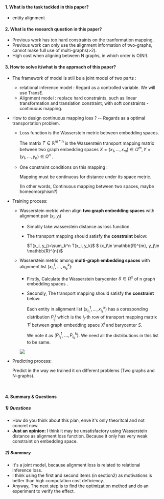 #### 1. What is the task tackled in this paper?

- entity alignment

#### 2. What is the research question in this paper?

- Previous work has too hard constraints on the tranformation mapping. 
- Previous work can only use the alignment information of two-graphs, cannot make full use of multi-graphs(>2).
- High cost when aligning between N graphs, in which order is O(N!).

#### 3. How to solve it/what is the approach of this paper?

- The framework of model is still be a joint model of two parts : 

  - relational inference model : Regard as a controlled variable. We will use TransE. 
  - Alignment model : replace hard constraints, such as linear transformation and translation constraint, with soft constraints - continuous mapping. 

- How to design continuous mapping loss ?   -- Regards as a optimal transportation problem. 

  - Loss function is the Wasserstein metric between embedding spaces. 

    The matrix $T\in \mathbb{R}^{m*n}$ is the Wasserstein transport mapping matrix between two graph embedding spaces $X=(x_1,...,x_m)\in \Omega^m,Y=(y_1,...,y_n)\in \Omega^n$ .


  - One constraint conditions on this mapping : 

    Mapping must be continuous for distance under its space metric.

    (In other words, Continuous mapping between two spaces, maybe homeomorphism?)

- Training process:

  - Wasserstein metric when align **two graph embedding spaces** with alignment pair $(x_i,y_j)$

    - Simplily take wasserstein distance as loss function. 

    - The transport mapping should satisfy the **constraint** below: 

      $T(x_i, y_j)=\sum_k^n T(x_i, y_k)$ 		$ (x_i\in \mathbb{R}^{m}, y_j\in \mathbb{R}^{n})$

  - Wasserstein metric among **multi-graph embedding spaces** with alignment list $(x_{i_1}^1,...,x_{i_k}^k)$: 

    - Firstly, Calculate the Wasserstein barycenter $S\in \Omega^x$ of n graph embedding spaces .

    - Secondly, The transport mapping should satisfy the **constraint** below: 

      Each entity in alignment list $(x_{i_1}^1,...,x_{i_k}^k)$ has a coresponding distribution $P_{i_j}^j$ which is the $i_j$-th row of transport mapping matrix  $T^j$  between graph embedding space $X^j$ and barycenter $S$. 

      We note it as $(P_{i_1}^1,...,P_{i_k}^k)$.  We need all the distributions in this list to be same. 

    ![](./pictures/)


- Predicting process:

  Predict in the way we trained it on different problems (Two graphs and N-graphs). 

  ​

#### 4. Summary & Questions

##### 1) Questions

- How do you think about this plan, enve it's only theoritcal and not concret now. 
- **Just an opinion:** I think it may be unsatisfactory using Wasserstein distance as alignment loss function. Because it only has very weak constraint on embedding space.

##### 2) Summary

- It's a joint model, because alignment loss is related to relational inference loss.
- I think using the first and second items (in section2) as motivations is better than high computation cost deficiency.
- Anyway, The next step is to find the optimization method and do an experiment to verify the effect. 

